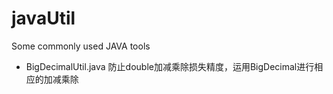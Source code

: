 # javaUtil
Some commonly used JAVA tools

*  BigDecimalUtil.java  防止double加减乘除损失精度，运用BigDecimal进行相应的加减乘除

